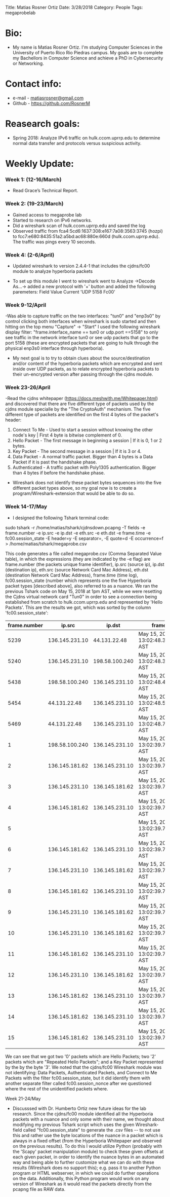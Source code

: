 Title: Matias Rosner Ortiz
Date: 3/28/2018
Category: People
Tags: megaprobelab

# Bio: 
   - My name is Matias Rosner Ortiz. I'm studying Computer Sciences in the University of Puerto Rico Rio Piedras campus. My goals are to complete my Bachellors in Computer Science and achieve a PhD in Cybersecurity or Networking.
    
# Contact info:

   - e-mail - <matiasrosner@gmail.com>
   - Github - <https://github.com/RosnerM>
  
# Reasearch goals:

   - Spring 2018: Analyze IPv6 traffic on hulk.ccom.uprrp.edu to determine normal data transfer and protocols versus suspicious activity.
  

  
  
# Weekly Update:

### Week 1: (12-16/March)
- Read Grace’s Technical Report.

### Week 2: (19-23/March)
- Gained access to megaprobe lab
- Started to research on IPv6 networks.
- Did a wireshark scan of hulk.ccom.uprrp.edu and saved the log   
- Observed traffic from fca4:5cd6:1637:308:e167:7a08:3563:3745 (hozpi) to fcc7:e680:8435:51a2:a5bd:ac68:880e:660d (hulk.ccom.uprrp.edu). The traffic was pings every 10 seconds.

### Week 4: (2-6/April)
- Updated wireshark to version 2.4.4-1 that includes the cjdns/fc00 module to analyze hyperboria packets

- To set up this module I went to wireshark went to Analyze ->Decode As...-> 
added a new protocol with '+' button and added the following paremeters:
Field	Value	Current
'UDP		5158	Fc00'

### Week 9-12/April
-Was able to capture traffic on the two interfaces: "tun0" and "enp3s0" by control clicking both interfaces when wireshark is sudo started and then hitting on the top menu "Capture" -> "Start"
I used the following wireshark display filter:
"frame.interface_name == tun0 or udp.port ==5158"
to only see traffic in the network interface tun0 or see udp packets that go to the port 5158 (these are encrypted packets that are going to hulk through the physical enp3s0 interface through hyperboria). 

- My next goal is to try to obtain clues about the source/destination and/or content of the hyperboria packets which are encrypted and sent inside over UDP packets, as to relate encrypted hyperboria packets to their un-encrypted version after passing through the cjdns module.

### Week 23-26/April
-Read the cjdns whitepaper (https://docs.meshwith.me/Whitepaper.html) and discovered that there are five different type of packets used by the cjdns module specialle by the "The CryptoAuth" mechanism. The five different type of packets are identified on the first 4 bytes of the packet's header: 
1) Connect To Me - Used to start a session without knowing the other node's key | First 4 byte is bitwise complement of 0.
2) Hello Packet - The first message in beginning a session | If it is 0, 1 or 2 bytes.
3) Key Packet - The second message in a session | If it is 3 or 4.
4) Data Packet - A normal traffic packet. Bigger than 4 bytes is a Data Packet if it is past the handshake phase. 
5) Authenticated - A traffic packet with Poly1305 authentication. Bigger than 4 bytes if before the handshake phase.

- Wireshark does not identify these packet bytes sequences into the five different packet types above, so my goal now is to create a program/Wireshark-extension that would be able to do so.

### Week 14-17/May
- I designed the following Tshark terminal code:

sudo tshark -r /home/matias/tshark/cjdnsdown.pcapng -T fields -e frame.number -e ip.src -e ip.dst -e eth.src -e eth.dst -e frame.time -e fc00.session_state -E header=y -E separator=, -E quote=d -E occurrence=f > /home/matias/tshark/megaprobe.csv

This code generates a file called megaprobe.csv (Comma Separated Value table), in which the expressions (they are indicated by the -e flag) are frame.number (the packets unique frame identifier), ip.src (source ip), ip.dst (destination ip), eth.src (source Network Card Mac Address), eth.dst (destination Network Card Mac Address), frame.time (time log), fc00.session_state (number which represents one the five Hyperboria packet types [described above], also referred to as a nuance. We ran the previous Tshark code on May 15, 2018 at 1pm AST, while we were resetting the Cjdns virtual network card "Tun0" in order to see a connection being established from scratch to hulk.ccom.uprrp.edu and represented by 'Hello Packets'. 
This are the results we got, which was sorted by the column 'fc00.session_state':

| frame.number | ip.src         | ip.dst         | frame.time                          | fc00.session_state |
|--------------|----------------|----------------|-------------------------------------|--------------------|
| 5239         | 136.145.231.10 | 44.131.22.48   | May 15, 2018 13:02:48.322843648 AST | 0                  |
| 5240         | 136.145.231.10 | 198.58.100.240 | May 15, 2018 13:02:48.323943443 AST | 0                  |
| 5438         | 198.58.100.240 | 136.145.231.10 | May 15, 2018 13:02:48.433078232 AST | 2                  |
| 5454         | 44.131.22.48   | 136.145.231.10 | May 15, 2018 13:02:48.529487742 AST | 2                  |
| 5469         | 44.131.22.48   | 136.145.231.10 | May 15, 2018 13:02:48.717727841 AST | 3                  |
| 1            | 198.58.100.240 | 136.145.231.10 | May 15, 2018 13:02:39.757444072 AST |                    |
| 2            | 136.145.181.62 | 136.145.231.10 | May 15, 2018 13:02:39.757828051 AST |                    |
| 3            | 136.145.231.10 | 136.145.181.62 | May 15, 2018 13:02:39.757861850 AST |                    |
| 4            | 136.145.181.62 | 136.145.231.10 | May 15, 2018 13:02:39.757904373 AST |                    |
| 5            |                |                | May 15, 2018 13:02:39.760154001 AST |                    |
| 6            | 136.145.181.62 | 136.145.231.10 | May 15, 2018 13:02:39.772274059 AST |                    |
| 7            | 136.145.231.10 | 136.145.181.62 | May 15, 2018 13:02:39.772306587 AST |                    |
| 8            | 136.145.181.62 | 136.145.231.10 | May 15, 2018 13:02:39.772315015 AST |                    |
| 9            | 136.145.231.10 | 136.145.181.62 | May 15, 2018 13:02:39.772332489 AST |                    |
| 10           | 136.145.231.10 | 136.145.181.62 | May 15, 2018 13:02:39.772365424 AST |                    |
| 11           | 136.145.181.62 | 136.145.231.10 | May 15, 2018 13:02:39.772377093 AST |                    |
| 12           | 136.145.231.10 | 136.145.181.62 | May 15, 2018 13:02:39.772386619 AST |                    |
| 13           | 136.145.181.62 | 136.145.231.10 | May 15, 2018 13:02:39.772418334 AST |                    |
| 14           | 136.145.181.62 | 136.145.231.10 | May 15, 2018 13:02:39.772423995 AST |                    |
| 15           | 136.145.181.62 | 136.145.231.10 | May 15, 2018 13:02:39.772441420 AST |                    |

We can see that we got two '0' packets which are Hello Packets; two '2' packets which are "Repeated Hello Packets"; and a Key Packet represented by the by the byte '3'. We noted that the cjdns/fc00 Wireshark module was not identifying: Data Packets, Authenticated Packets, and Connect to Me Packets with the filter fc00.session_state, but it did identify them with another separate filter called fc00.session_nonce after we questioned where the rest of the unidentified packets where.



Week 21-24/May
- Discusssed with Dr. Humberto Ortiz new future ideas for the lab research. Since the cjdns/fc00 module identified all the Hyperboria packets with a nuance and only some with their name, we thought about modifying my previous Tshark script which uses the given Wireshark-field called "fc00.session_state" to generate the .csv files -- to not use this and rather use the byte locations of the nuance in a packet which is always in a fixed offset (from the Hyperboria Whitepaper and observed on the previous results). To do this I would utilize Python (probably with the 'Scapy' packet manipulation module) to check these given offsets at each given packet, in order to identify the nuance bytes in an automated way and being able to further customize what we can do with these results (Wireshark does no support this); e.g. pass it to another Python program or HTML webserver, in which we could do further operations on the data. Additionally, this Python program would work on any version of Wireshark as it would read the packets directly from the pcapng file as RAW data.
